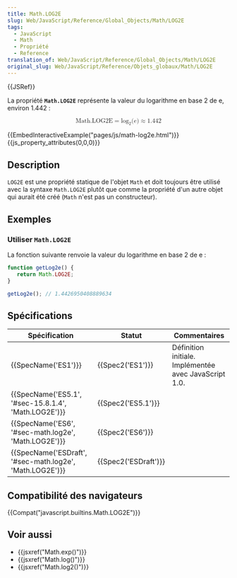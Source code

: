 ```yaml
---
title: Math.LOG2E
slug: Web/JavaScript/Reference/Global_Objects/Math/LOG2E
tags:
  - JavaScript
  - Math
  - Propriété
  - Reference
translation_of: Web/JavaScript/Reference/Global_Objects/Math/LOG2E
original_slug: Web/JavaScript/Reference/Objets_globaux/Math/LOG2E
---
```

{{JSRef}}

La propriété **`Math.LOG2E`** représente la valeur du logarithme en base 2 de e, environ 1.442 :

<math display="block"><semantics><mrow><mstyle mathvariant="monospace"><mi>Math.LOG2E</mi></mstyle><mo>=</mo><msub><mo lspace="0em" rspace="0em">log</mo><mn>2</mn></msub><mo stretchy="false">(</mo><mi>e</mi><mo stretchy="false">)</mo><mo>≈</mo><mn>1.442</mn></mrow><annotation encoding="TeX">\mathtt{\mi{Math.LOG2E}} = \log_2(e) \approx 1.442</annotation></semantics></math>

{{EmbedInteractiveExample("pages/js/math-log2e.html")}}{{js_property_attributes(0,0,0)}}

## Description

`LOG2E` est une propriété statique de l'objet `Math` et doit toujours être utilisé avec la syntaxe `Math.LOG2E` plutôt que comme la propriété d'un autre objet qui aurait été créé (`Math` n'est pas un constructeur).

## Exemples

### Utiliser `Math.LOG2E`

La fonction suivante renvoie la valeur du logarithme en base 2 de e :

```js
function getLog2e() {
   return Math.LOG2E;
}

getLog2e(); // 1.4426950408889634
```

## Spécifications

| Spécification                                                                | Statut                       | Commentaires                                          |
| ---------------------------------------------------------------------------- | ---------------------------- | ----------------------------------------------------- |
| {{SpecName('ES1')}}                                                     | {{Spec2('ES1')}}         | Définition initiale. Implémentée avec JavaScript 1.0. |
| {{SpecName('ES5.1', '#sec-15.8.1.4', 'Math.LOG2E')}}         | {{Spec2('ES5.1')}}     |                                                       |
| {{SpecName('ES6', '#sec-math.log2e', 'Math.LOG2E')}}         | {{Spec2('ES6')}}         |                                                       |
| {{SpecName('ESDraft', '#sec-math.log2e', 'Math.LOG2E')}} | {{Spec2('ESDraft')}} |                                                       |

## Compatibilité des navigateurs

{{Compat("javascript.builtins.Math.LOG2E")}}

## Voir aussi

- {{jsxref("Math.exp()")}}
- {{jsxref("Math.log()")}}
- {{jsxref("Math.log2()")}}
